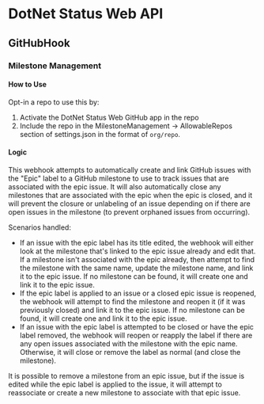 # DotNet Status Web API 

## GitHubHook

### Milestone Management

#### How to Use

Opt-in a repo to use this by: 
1. Activate the DotNet Status Web GitHub app in the repo
2. Include the repo in the MilestoneManagement -> AllowableRepos section of settings.json in the format of `org/repo`. 

#### Logic

This webhook attempts to automatically create and link GitHub issues with the "Epic" label to a GitHub milestone to use to track issues that are associated with the epic issue. It will also automatically close any milestones that are associated with the epic when the epic is closed, and it will prevent the closure or unlabeling of an issue depending on if there are open issues in the milestone (to prevent orphaned issues from occurring). 

Scenarios handled: 
- If an issue with the epic label has its title edited, the webhook will either look at the milestone that's linked to the epic issue already and edit that. If a milestone isn't associated with the epic already, then attempt to find the milestone with the same name, update the milestone name, and link it to the epic issue. If no milestone can be found, it will create one and link it to the epic issue. 
- If the epic label is applied to an issue or a closed epic issue is reopened, the webhook will attempt to find the milestone and reopen it (if it was previously closed) and link it to the epic issue. If no milestone can be found, it will create one and link it to the epic issue. 
- If an issue with the epic label is attempted to be closed or have the epic label removed, the webhook will reopen or reapply the label if there are any open issues associated with the milestone with the epic name. Otherwise, it will close or remove the label as normal (and close the milestone).

It is possible to remove a milestone from an epic issue, but if the issue is edited while the epic label is applied to the issue, it will attempt to reassociate or create a new milestone to associate with that epic issue. 